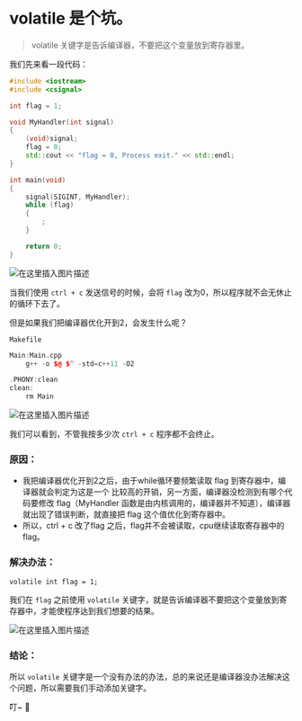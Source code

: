 # volatile 是个坑。

> volatile 关键字是告诉编译器，不要把这个变量放到寄存器里。

我们先来看一段代码：

```cpp
#include <iostream>
#include <csignal>

int flag = 1;

void MyHandler(int signal)
{
    (void)signal;
    flag = 0;
    std::cout << "flag = 0, Process exit." << std::endl;
}

int main(void)
{
    signal(SIGINT, MyHandler);
    while (flag)
    {
        ;
    }

    return 0;
}

```

![在这里插入图片描述](https://img-blog.csdnimg.cn/20190528100854920.png)

当我们使用 `ctrl + c` 发送信号的时候，会将 `flag` 改为0，所以程序就不会无休止的循环下去了。

但是如果我们把编译器优化开到2，会发生什么呢？

`Makefile`

```cpp
Main:Main.cpp
	g++ -o $@ $^ -std=c++11 -O2

.PHONY:clean
clean:
	rm Main

```

![在这里插入图片描述](https://img-blog.csdnimg.cn/20190528101132739.png?x-oss-process=image/watermark,type_ZmFuZ3poZW5naGVpdGk,shadow_10,text_aHR0cHM6Ly9ibG9nLmNzZG4ubmV0L3dlaXhpbl80MjY3ODUwNw==,size_16,color_FFFFFF,t_70)

我们可以看到，不管我按多少次 `ctrl + c` 程序都不会终止。

### 原因：

- 我把编译器优化开到2之后，由于while循环要频繁读取 flag 到寄存器中，编译器就会判定为这是一个  比较高的开销，另一方面，编译器没检测到有哪个代码要修改 flag（MyHandler  函数是由内核调用的，编译器并不知道），编译器就出现了错误判断，就直接把 flag 这个值优化到寄存器中。
- 所以，ctrl + c 改了flag 之后，flag并不会被读取，cpu继续读取寄存器中的 flag。

### 解决办法：

`volatile int flag = 1;`

我们在 `flag` 之前使用 `volatile` 关键字，就是告诉编译器不要把这个变量放到寄存器中，才能使程序达到我们想要的结果。

![在这里插入图片描述](https://img-blog.csdnimg.cn/20190528101722237.png?x-oss-process=image/watermark,type_ZmFuZ3poZW5naGVpdGk,shadow_10,text_aHR0cHM6Ly9ibG9nLmNzZG4ubmV0L3dlaXhpbl80MjY3ODUwNw==,size_16,color_FFFFFF,t_70)

### 结论：

所以 `volatile` 关键字是一个没有办法的办法，总的来说还是编译器没办法解决这个问题，所以需要我们手动添加关键字。

叮~ :bell: